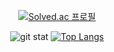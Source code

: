 <div align=center>
  
  [![Solved.ac 프로필](http://mazassumnida.wtf/api/v2/generate_badge?boj=takeny1998)](https://solved.ac/takeny1998)
  
</div>

<div align=center>
  
![git stat](https://github-readme-stats.vercel.app/api?username=takeny1998&show_icons=true&bg_color=30,7F7FD5,86A8E7,91eae4&title_color=fff&text_color=fff&icon_color=fff)
[![Top Langs](https://github-readme-stats.vercel.app/api/top-langs/?username=takeny1998&layout=compact&bg_color=30,7F7FD5,86A8E7,91eae4&title_color=fff&text_color=fff&icon_color=fff)](https://github.com/anuraghazra/github-readme-stats)
  
</div>
